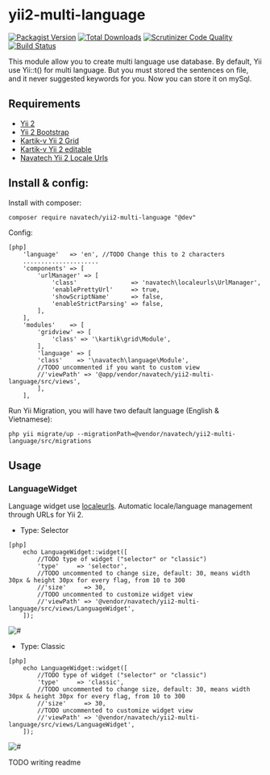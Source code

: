 # yii2-multi-language

[![Packagist Version](https://img.shields.io/packagist/v/navatech/yii2-multi-language.svg?style=flat)](https://packagist.org/packages/navatech/yii2-multi-language)
[![Total Downloads](https://img.shields.io/packagist/dt/navatech/yii2-multi-language.svg?style=flat)](https://packagist.org/packages/navatech/yii2-multi-language)
[![Scrutinizer Code Quality](https://scrutinizer-ci.com/g/navatech/yii2-multi-language/badges/quality-score.png?b=master)](https://scrutinizer-ci.com/g/navatech/yii2-multi-language/?branch=master)
[![Build Status](https://scrutinizer-ci.com/g/navatech/yii2-multi-language/badges/build.png?b=master)](https://scrutinizer-ci.com/g/navatech/yii2-multi-language/build-status/master)

This module allow you to create multi language use database.
By default, Yii use Yii::t() for multi language.
But you must stored the sentences on file, and it never suggested keywords for you.
Now you can store it on mySql.

## Requirements
* [Yii 2](https://packagist.org/packages/yiisoft/yii2)
* [Yii 2 Bootstrap](https://packagist.org/packages/yiisoft/yii2-bootstrap)
* [Kartik-v Yii 2 Grid](https://packagist.org/packages/kartik-v/yii2-grid)
* [Kartik-v Yii 2 editable](https://packagist.org/packages/kartik-v/yii2-editable)
* [Navatech Yii 2 Locale Urls](https://packagist.org/packages/navatech/yii2-localeurls)

## Install & config:
Install with composer:
````
composer require navatech/yii2-multi-language "@dev"
````

Config:
~~~
[php]
    'language'   => 'en', //TODO Change this to 2 characters
    .....................
    'components' => [
        'urlManager' => [
            'class'               => 'navatech\localeurls\UrlManager',
            'enablePrettyUrl'     => true,
            'showScriptName'      => false,
            'enableStrictParsing' => false,
        ],
    ],
    'modules'    => [
        'gridview' => [
            'class' => '\kartik\grid\Module',
        ],
        'language' => [
        'class'    => '\navatech\language\Module',
        //TODO uncommented if you want to custom view
        //'viewPath' => '@app/vendor/navatech/yii2-multi-language/src/views',
        ],
    ],
~~~
Run Yii Migration, you will have two default language (English & Vietnamese):
```
php yii migrate/up --migrationPath=@vendor/navatech/yii2-multi-language/src/migrations
```

## Usage
### LanguageWidget
Language widget use [localeurls](https://github.com/navatech/yii2-localeurls). Automatic locale/language management through URLs for Yii 2.
* Type: Selector
~~~
[php]
    echo LanguageWidget::widget([
        //TODO type of widget ("selector" or "classic")
        'type'     => 'selector',
        //TODO uncommented to change size, default: 30, means width 30px & height 30px for every flag, from 10 to 300
        //'size'     => 30,
        //TODO uncommented to customize widget view
        //'viewPath' => '@vendor/navatech/yii2-multi-language/src/views/LanguageWidget',
    ]);
~~~
![#](http://i.imgur.com/WfDK5Dq.png "Selector widget")

* Type: Classic
~~~
[php]
    echo LanguageWidget::widget([
        //TODO type of widget ("selector" or "classic")
        'type'     => 'classic',
        //TODO uncommented to change size, default: 30, means width 30px & height 30px for every flag, from 10 to 300
        //'size'     => 30,
        //TODO uncommented to customize widget view
        //'viewPath' => '@vendor/navatech/yii2-multi-language/src/views/LanguageWidget',
    ]);
~~~
![#](http://i.imgur.com/cu1xGe9.png "Classic widget")

TODO writing readme